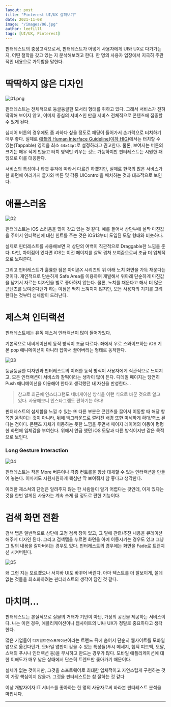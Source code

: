 ```yaml
---
layout: post
title: "Pinterest UI/UX 살펴보기"
date: 2021-11-08
image: "/images/06.jpg"
author: leefilll
tags: [UI/UX, Pinterest]
---
```


핀터레스트의 충성고객으로서, 핀터레스트가 어떻게 사용자에게 UI와 UX로 다가가는지, 어떤 철학을 갖고 있는 지 분석해보려고 한다. 한 명의 사용자 입장에서 지극히 주관적인 내용으로 가득함을 말한다.

# 딱딱하지 않은 디자인

![01.png](https://user-images.githubusercontent.com/38246878/140680853-4d92ab2b-5335-4af9-8b05-6aff32bca309.png)

핀터레스트는 전체적으로 둥글둥글한 모서리 형태를 취하고 있다. 그래서 서비스가 전혀 딱딱해 보이지 않고, 이미지 중심의 서비스인 만큼 서비스 전체적으로 콘텐츠에 집중할 수 있게 된다.

심지어 버튼의 경우에도 좀 과하다 싶을 정도로 패딩이 들어가서 손가락으로 터치하기 매우 좋다. 실제로 [애플의 Human Interface Guideline(이하 HIG)](https://developer.apple.com/design/human-interface-guidelines/ios/visual-design/adaptivity-and-layout/)에서는 터치할 수 있는(Tappable) 영역을 최소 `44x44pt`로 설정하라고 권고한다. 물론, 보여지는 버튼의 크기는 매우 작게 만들고 터치 영역만 키우는 것도 가능하지만 핀터레스트는 시원한 패딩으로 이를 대응한다.

서비스의 특성이나 타겟 유저에 따라서 다르긴 하겠지만, 실제로 한국의 많은 서비스가 한 화면에 여러가지 글자와 버튼 및 각종 UIControl을 배치하는 것과 대조적으로 보인다.

# 애플스러움

![02](https://user-images.githubusercontent.com/38246878/140681010-ed75874b-5081-4334-b341-98a9532d815a.png)

핀터레스트는 iOS 스러움을 많이 갖고 있는 것 같다. 예를 들어서 상단부에 살짝 마진값을 주어서 인터랙션에 대한 힌트를 주는 것은 iOS13부터 도입된 모달 형태와 비슷하다.

실제로 핀터레스트를 사용해보면 저 상단의 여백이 직관적으로 Draggable한 느낌을 준다. 다만, 차이점이 있다면 iOS는 이전 페이지를 살짝 겹쳐 보여줌으로써 조금 더 입체적으로 보여준다.

그리고 핀터레스트가 훌륭한 점은 아이폰X 시리즈의 위 아래 노치 화면을 가득 채운다는 것이다. 개인적으로 단순하게 Safe Area를 이용하여 개발해서 위아래 단순하게 마진값을 남겨서 자르는 디자인을 별로 좋아하지 않는다. 물론, 노치를 채운다고 해서 더 많은 콘텐츠를 보여준다던가 하는 이점은 딱히 느껴지지 않지만, 모든 사용자의 기기를 고려한다는 것부터 섬세함이 드러난다.

# 제스쳐 인터랙션

핀터레스트에는 유독 제스쳐 인터랙션이 많이 들어가있다.

기본적으로 네비게이션의 동작 방식이 조금 다르다. 좌에서 우로 스와이프하는 iOS 기본 pop 애니메이션이 아니라 잡아서 끌어버리는 형태로 동작한다.

![03](https://user-images.githubusercontent.com/38246878/140681015-a683acd0-b23f-41a2-aafb-f224d8c9ccbb.png)

둥글둥글한 디자인과 핀터레스트의 이러한 동작 방식이 사용자에게 직관적으로 느껴지고, 모든 인터랙션이 서비스와 찰떡이라는 생각이 많이 든다. 디테일 페이지는 당연히 Push 애니메이션을 이용해야 한다고 생각했던 내 자신을 반성한다...

> 참고로 최근에 인스타그램도 네비게이션 방식을 이런 식으로 바꾼 것으로 알고 있다. 사용해보니 인스타그램도 편하기는 하다!

핀터레스트의 섬세함을 느낄 수 있는 또 다른 부분은 콘텐츠를 끌어서 이동할 때 해당 항목만 움직이는 것이 아니라, 뒤에 백그라운드로 깔려진 배경 또한 미세하게 확대/축소 된다는 점이다. 콘텐츠 자체가 이동하는 듯한 느낌을 주면서 페이지 레이어의 이동이 평평한 화면에 입체감을 부여한다. 위에서 언급 했던 iOS 모달과 다른 방식이지만 같은 목적으로 보인다.

### Long Gesture Interaction

![04](https://user-images.githubusercontent.com/38246878/140680962-09874217-12ed-4c56-9298-5571cf8e0e42.png)

핀터레스트는 작은 More 버튼이나 각종 컨트롤을 항상 대체할 수 있는 인터랙션을 만들어 놓는다. 이마저도 시원시원하게 핵심만 딱 보여줘서 참 좋다고 생각한다.

이러한 제스쳐의 단점은 알려주지 않는 한 사람들이 알기 어렵다는 것인데, 이게 있다는 것을 한번 알게된 사용자는 계속 쓰게 될 정도로 편한 기능이다.

# 검색 화면 전환

검색 탭은 일반적으로 상단에 고정 검색 창이 있고, 그 밑에 관련/추천 내용을 큐레이션 해주게 디자인 된다. 그리고 검색탭을 누르면 화면을 아예 이동시키는 경우도 있고 그냥 그 밑의 내용을 갈아버리는 경우도 있다. 핀터레스트의 경우에는 화면을 Fade로 트랜지션 시켜버린다.

![05](https://user-images.githubusercontent.com/38246878/140680968-ee8bb316-8f46-46c4-8e9b-843cdf6b1231.png)

왜 그런 지는 모르겠으나 서치바 UI도 바꾸어 버린다. 아마 텍스트를 더 잘보이게, 쓸데없는 것들을 최소화하려는 핀터레스트의 생각이 담긴 것 같다.

# 마치며...

핀터레스트는 본질적으로 실물의 거래가 기반이 아닌, 가상의 공간을 제공하는 서비스이다. 나는 이런 경우, 애플리케이션이나 웹사이트의 UI나 UX가 정말로 중요하다고 생각한다.

많은 기업들이 `디지털트랜스포메이션`이라는 트렌드 뒤에 숨어서 단순히 웹사이트를 모바일 앱으로 옮긴다던가, 모바일 앱만이 갖을 수 있는 특성들(푸시 메세지, 햅틱 피드백, 모달, 스택의 푸시나 인터렉션 등)을 무시하고 만드는 경우가 많다. 모바일 애플리케이션에 대한 이해도가 매우 낮은 상태에서 단순히 트렌드만 좇아가기 때문이다.

실체가 없는 것이지만, 그것을 소프트웨어로 최대한 입체적이고 자연스럽게 구현하는 것이 가장 핵심이지 않을까. 그것을 핀터레스트는 참 잘하는 것 같다

이상 개발자이자 IT 서비스를 좋아하는 한 명의 사용자로써 바라본 핀터레스트 분석을 마칩니다.

---
